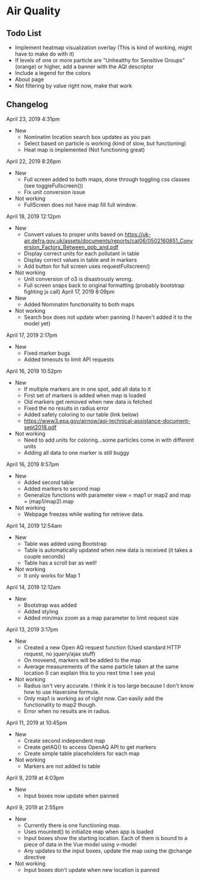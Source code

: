 # Air Quality

## Todo List
- Implement heatmap visualization overlay (This is kind of working, might have to make do with it)
- If levels of one or more particle are "Unhealthy for Sensitive Groups" (orange) or higher, add a banner with the AQI descriptor
- Include a legend for the colors
- About page
- Not filtering by value right now, make that work

## Changelog
April 23, 2019 4:31pm
+ New
  + Nominatim location search box updates as you pan
  + Select based on particle is working (kind of slow, but functioning)
  + Heat map is implemented (Not functioning great)
  
April 22, 2019 8:26pm
+ New
  + Full screen added to both maps, done through toggling css classes (see toggleFullscreen())
  + Fix unit conversion issue
+ Not working
  + FullScreen does not have map fill full window.

April 18, 2019 12:12pm
+ New
  + Convert values to proper units based on https://uk-air.defra.gov.uk/assets/documents/reports/cat06/0502160851_Conversion_Factors_Between_ppb_and.pdf
  + Display correct units for each pollutant in table
  + Display correct values in table and in markers
  + Add button for full screen uses requestFullscreen()
+ Not working
  + Unit conversion of o3 is disastrously wrong.
  + Full screen snaps back to original formatting (probably bootstrap fighting js call)
April 17, 2019 8:09pm
+ New
  + Added Nominatim functionality to both maps
+ Not working
  + Search box does not update when panning (I haven't added it to the model yet)

April 17, 2019 2:17pm
+ New
  + Fixed marker bugs
  + Added timeouts to limit API requests

April 16, 2019 10:52pm
+ New
  + If multiple markers are in one spot, add all data to it
  + First set of markers is added when map is loaded
  + Old markers get removed when new data is fetched
  + Fixed the no results in radius error
  + Added safety coloring to our table (link below)
  + https://www3.epa.gov/airnow/aqi-technical-assistance-document-sept2018.pdf
+ Not working
  + Need to add units for coloring...some particles come in with different units
  + Adding all data to one marker is still buggy

April 16, 2019 8:57pm
+ New
  + Added second table
  + Added markers to second map
  + Generalize functions with parameter view = map1 or map2 and map = (map1/map2).map
+ Not working
  + Webpage freezes while waiting for retrieve data.

April 14, 2019 12:54am
+ New
  + Table was added using Bootstrap
  + Table is automatically updated when new data is received (it takes a couple seconds)
  + Table has a scroll bar as well!
+ Not working
  + It only works for Map 1

April 14, 2019 12:12am
+ New
  + Bootstrap was added
  + Added styling
  + Added min/max zoom as a map parameter to limit request size

April 13, 2019 3:17pm
+ New
  + Created a new Open AQ request function (Used standard HTTP request, no jquery/ajax stuff)
  + On moveend, markers will be added to the map
  + Average measurements of the same particle taken at the same location (I can explain this to you next time I see you)
+ Not working
  + Radius isn't very accurate. I think it is too large because I don't know how to use Haversine formula.
  + Only map1 is working as of right now. Can easily add the functionality to map2 though.
  + Error when no results are in radius.

April 11, 2019 at 10:45pm
+ New
  + Create second independent map
  + Create getAQ() to access OpenAQ API to get markers
  + Create simple table placeholders for each map
+ Not working
  + Markers are not added to table

April 9, 2019 at 4:03pm
+ New
  + Input boxes now update when panned

April 9, 2019 at 2:55pm
+ New
  + Currently there is one functioning map.
  + Uses mounted() to initialize map when app is loaded
  + Input boxes show the starting location. Each of them is bound to a piece of data in the Vue model using v-model
  + Any updates to the input boxes, update the map using the @change directive
+ Not working
  + Input boxes don't update when new location is panned
